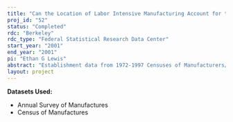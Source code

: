 ```yaml
---
title: "Can the Location of Labor Intensive Manufacturing Account for the Employment of Foreign-Born Workers in the US?"
proj_id: "52"
status: "Completed"
rdc: "Berkeley"
rdc_type: "Federal Statistical Research Data Center"
start_year: "2001"
end_year: "2001"
pi: "Ethan G Lewis"
abstract: "Establishment data from 1972-1997 Censuses of Manufacturers/ Annual Surveys of Manufacturers merged with worker information from 1970-90 Censuses of Population and 1995-99 March Current Population Surveys will be used to test whether manufacturing locates in high immigration areas, as trade theory predicts.  A cross-city regression of a labor/capital ratio-weighted sum of net capital investments per capita on immigrant inflows per capita measures new manufacturing employment created per immigrant arrival. Knowing how responsive manufacturing is to labor flows informs the debate over whether immigration lowers wages, and enhances understanding of manufacturing establishments locational decisions."
layout: project
---
```


**Datasets Used:**

  - Annual Survey of Manufactures 
  - Census of Manufactures 

